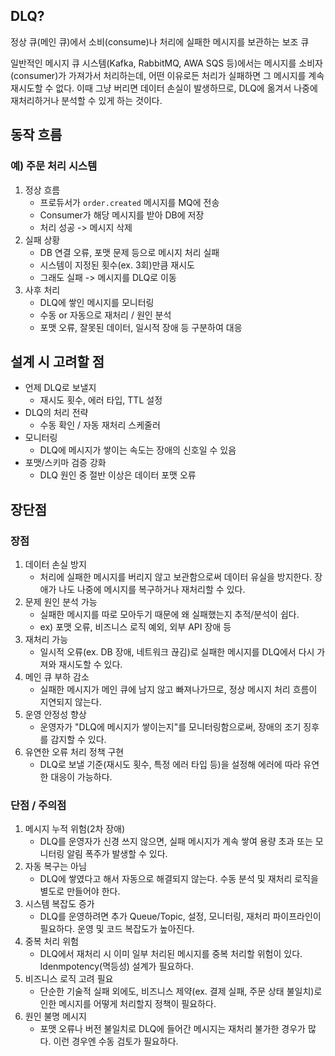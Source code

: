 ## DLQ?

정상 큐(메인 큐)에서 소비(consume)나 처리에 실패한 메시지를 보관하는 보조 큐

일반적인 메시지 큐 시스템(Kafka, RabbitMQ, AWA SQS 등)에서는 메시지를 소비자(consumer)가 가져가서 처리하는데, 어떤 이유로든 처리가 실패하면 그 메시지를 계속 재시도할 수 없다.
이때 그냥 버리면 데이터 손실이 발생하므로, DLQ에 옮겨서 나중에 재처리하거나 분석할 수 있게 하는 것이다.

## 동작 흐름

### 예) 주문 처리 시스템
1. 정상 흐름
	- 프로듀서가 `order.created` 메시지를 MQ에 전송
	- Consumer가 해당 메시지를 받아 DB에 저장
	- 처리 성공 -> 메시지 삭제
2. 실패 상황
	- DB 연결 오류, 포맷 문제 등으로 메시지 처리 실패
	- 시스템이 지정된 횟수(ex. 3회)만큼 재시도
	- 그래도 실패 -> 메시지를 DLQ로 이동
3. 사후 처리
	- DLQ에 쌓인 메시지를 모니터링
	- 수동 or 자동으로 재처리 / 원인 분석
	- 포맷 오류, 잘못된 데이터, 일시적 장애 등 구분하여 대응

## 설계 시 고려할 점

- 언제 DLQ로 보낼지
	- 재시도 횟수, 에러 타입, TTL 설정
- DLQ의 처리 전략
	- 수동 확인 / 자동 재처리 스케줄러
- 모니터링
	- DLQ에 메시지가 쌓이는 속도는 장애의 신호일 수 있음
- 포맷/스키마 검증 강화
	- DLQ 원인 중 절반 이상은 데이터 포맷 오류

## 장단점

### 장점
1. 데이터 손실 방지
	- 처리에 실패한 메시지를 버리지 않고 보관함으로써 데이터 유실을 방지한다. 장애가 나도 나중에 메시지를 복구하거나 재처리할 수 있다.
2. 문제 원인 분석 가능
	- 실패한 메시지를 따로 모아두기 때문에 왜 실패했는지 추적/분석이 쉽다.
	- ex) 포맷 오류, 비즈니스 로직 예외, 외부 API 장애 등
3. 재처리 가능
	- 일시적 오류(ex. DB 장애, 네트워크 끊김)로 실패한 메시지를 DLQ에서 다시 가져와 재시도할 수 있다.
4. 메인 큐 부하 감소
	- 실패한 메시지가 메인 큐에 남지 않고 빠져나가므로, 정상 메시지 처리 흐름이 지연되지 않는다.
5. 운영 안정성 향상
	- 운영자가 "DLQ에 메시지가 쌓이는지"를 모니터링함으로써, 장애의 조기 징후를 감지할 수 있다.
6. 유연한 오류 처리 정책 구현
	- DLQ로 보낼 기준(재시도 횟수, 특정 에러 타입 등)을 설정해 에러에 따라 유연한 대응이 가능하다.

### 단점 / 주의점
1. 메시지 누적 위험(2차 장애)
	- DLQ를 운영자가 신경 쓰지 않으면, 실패 메시지가 계속 쌓여 용량 초과 또는 모니터링 알림 폭주가 발생할 수 있다.
2. 자동 복구는 아님
	- DLQ에 쌓였다고 해서 자동으로 해결되지 않는다. 수동 분석 및 재처리 로직을 별도로 만들어야 한다.
3. 시스템 복잡도 증가
	- DLQ를 운영하려면 추가 Queue/Topic, 설정, 모니터링, 재처리 파이프라인이 필요하다. 운영 및 코드 복잡도가 높아진다.
4. 중복 처리 위험
	- DLQ에서 재처리 시 이미 일부 처리된 메시지를 중복 처리할 위험이 있다. Idenmpotency(멱등성) 설계가 필요하다.
5. 비즈니스 로직 고려 필요
	- 단순한 기술적 실패 외에도, 비즈니스 제약(ex. 결제 실패, 주문 상태 불일치)로 인한 메시지를 어떻게 처리할지 정책이 필요하다.
6. 원인 불명 메시지
	- 포맷 오류나 버전 불일치로 DLQ에 들어간 메시지는 재처리 불가한 경우가 많다. 이런 경우엔 수동 검토가 필요하다.